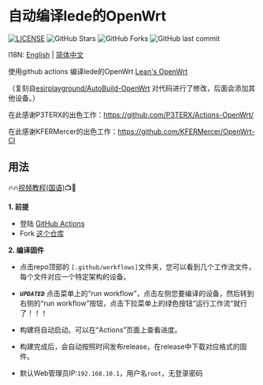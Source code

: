 # 自动编译lede的OpenWrt
[![LICENSE](https://img.shields.io/github/license/mashape/apistatus.svg?style=flat&logo=github&label=LICENSE)](https://github.com/esirplayground/AutoBuild-OpenWrt/blob/master/LICENSE)
![GitHub Stars](https://img.shields.io/github/stars/esirplayground/AutoBuild-OpenWrt.svg?style=flat&logo=appveyor&label=Stars&logo=github)
![GitHub Forks](https://img.shields.io/github/forks/esirplayground/AutoBuild-OpenWrt.svg?style=flat&logo=appveyor&label=Forks&logo=github)
![GitHub last commit](https://img.shields.io/github/last-commit/esirplayground/AutoBuild-OpenWrt?label=Latest%20Commit&logo=github)

I18N: [English](README_EN.md) | [简体中文](README.md)

使用github actions 编译lede的OpenWrt [Lean's OpenWrt](https://github.com/coolsnowwolf/lede)   

（复刻自[esirplayground/AutoBuild-OpenWrt](https://github.com/esirplayground/AutoBuild-OpenWrt)
对代码进行了修改，后面会添加其他设备。）

在此感谢P3TERX的出色工作：https://github.com/P3TERX/Actions-OpenWrt/  

在此感谢KFERMercer的出色工作：https://github.com/KFERMercer/OpenWrt-CI  

## 用法

🔥🔥[视频教程(国语)](https://youtu.be/9YO7nxNry-4)📺🎉

**1. 前提**
  - 登陆 [GitHub Actions](https://github.com/features/actions/signup)
  - Fork [这个仓库](https://github.com/esirplayground/AutoBuild-OpenWrt)
    
**2. 编译固件**
  - 点击repo顶部的 `[.github/workflows]`文件夹，您可以看到几个工作流文件，每个文件对应一个特定架构的设备。
  - ***`UPDATED`*** 点击菜单上的“run workflow”，点击左侧您要编译的设备，然后转到右侧的“run workflow”按钮，点击下拉菜单上的绿色按钮“运行工作流“就行了！！！

  - 构建将自动启动。可以在“Actions”页面上查看进度。

  - 构建完成后，会自动按照时间发布release，在release中下载对应格式的固件。

  - 默认Web管理员IP:`192.168.10.1`，用户名`root`，无登录密码
